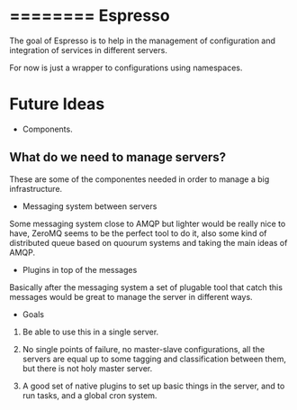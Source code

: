 ========
Espresso
========

The goal of Espresso is to help in the management of configuration and integration of services in different servers.

For now is just a wrapper to configurations using namespaces.

Future Ideas
============

 - Components.


What do we need to manage servers?
----------------------------------

These are some of the componentes needed in order to manage a big infrastructure.

- Messaging system between servers


Some messaging system close to AMQP but lighter would be really nice to have, ZeroMQ seems to be the perfect tool to do it, also some kind of distributed queue based on
quourum systems and taking the main ideas of AMQP.

- Plugins in top of the messages

Basically after the messaging system a set of plugable tool that catch this messages would be great to manage the server in different ways.

- Goals

1) Be able to use this in a single server.

2) No single points of failure, no master-slave configurations, all the servers are equal up to some tagging and classification between them, but there is not holy master server.

3) A good set of native plugins to set up basic things in the server, and to run tasks, and a global cron system.

